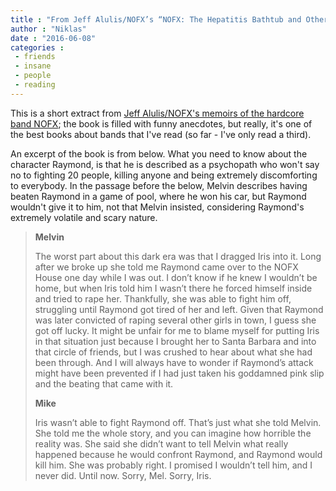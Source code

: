 ```yaml
---
title : "From Jeff Alulis/NOFX’s “NOFX: The Hepatitis Bathtub and Other Stories”"
author : "Niklas"
date : "2016-06-08"
categories : 
 - friends
 - insane
 - people
 - reading
---
```


This is a short extract from [Jeff Alulis/NOFX's memoirs of the hardcore band NOFX](https://www.goodreads.com/book/show/25898266-nofx); the book is filled with funny anecdotes, but really, it's one of the best books about bands that I've read (so far - I've only read a third).

An excerpt of the book is from below. What you need to know about the character Raymond, is that he is described as a psychopath who won't say no to fighting 20 people, killing anyone and being extremely discomforting to everybody. In the passage before the below, Melvin describes having beaten Raymond in a game of pool, where he won his car, but Raymond wouldn't give it to him, not that Melvin insisted, considering Raymond's extremely volatile and scary nature.

> **Melvin**
> 
> The worst part about this dark era was that I dragged Iris into it. Long after we broke up she told me Raymond came over to the NOFX House one day while I was out. I don’t know if he knew I wouldn’t be home, but when Iris told him I wasn’t there he forced himself inside and tried to rape her. Thankfully, she was able to fight him off, struggling until Raymond got tired of her and left. Given that Raymond was later convicted of raping several other girls in town, I guess she got off lucky. It might be unfair for me to blame myself for putting Iris in that situation just because I brought her to Santa Barbara and into that circle of friends, but I was crushed to hear about what she had been through. And I will always have to wonder if Raymond’s attack might have been prevented if I had just taken his goddamned pink slip and the beating that came with it.
> 
> **Mike**
> 
> Iris wasn’t able to fight Raymond off. That’s just what she told Melvin. She told me the whole story, and you can imagine how horrible the reality was. She said she didn’t want to tell Melvin what really happened because he would confront Raymond, and Raymond would kill him. She was probably right. I promised I wouldn’t tell him, and I never did. Until now. Sorry, Mel. Sorry, Iris.
